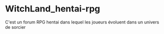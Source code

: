 # WitchLand_hentai-rpg
C'est un forum RPG hentai dans lequel les joueurs évoluent dans un univers de sorcier
